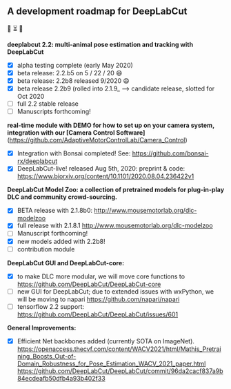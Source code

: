 ## A development roadmap for DeepLabCut


:loudspeaker: :hourglass_flowing_sand: :construction:

**deeplabcut 2.2: multi-animal pose estimation and tracking with DeepLabCut**
- [X] alpha testing complete (early May 2020)
- [X] beta release: 2.2.b5 on 5 / 22 / 20 :smile:
- [X] beta release: 2.2b8 released 9/2020 :smile:
- [X] beta release 2.2b9 (rolled into 2.1.9_ --> candidate release, slotted for Oct 2020
- [ ] full 2.2 stable release
- [ ] Manuscripts forthcoming!

**real-time module with DEMO for how to set up on your camera system, integration with our [Camera Control Software]**(https://github.com/AdaptiveMotorControlLab/Camera_Control)
- [X] Integration with Bonsai completed! See: https://github.com/bonsai-rx/deeplabcut
- [X] DeepLabCut-live! released Aug 5th, 2020: preprint & code: https://www.biorxiv.org/content/10.1101/2020.08.04.236422v1

**DeepLabCut Model Zoo: a collection of pretrained models for plug-in-play DLC and community crowd-sourcing.**
- [X] BETA release with 2.1.8b0: http://www.mousemotorlab.org/dlc-modelzoo
- [X] full release with 2.1.8.1 http://www.mousemotorlab.org/dlc-modelzoo
- [ ] Manuscript forthcoming!
- [X] new models added with 2.2b8!
- [ ] contribution module

**DeepLabCut GUI and DeepLabCut-core:**
- [X] to make DLC more modular, we will move core functions to https://github.com/DeepLabCut/DeepLabCut-core
- [ ] new GUI for DeepLabCut; due to extended issues with wxPython, we will be moving to napari https://github.com/napari/napari
- [ ] tensorflow 2.2 support: https://github.com/DeepLabCut/DeepLabCut/issues/601

**General Improvements:**
- [X] Efficient Net backbones added (currently SOTA on ImageNet). https://openaccess.thecvf.com/content/WACV2021/html/Mathis_Pretraining_Boosts_Out-of-Domain_Robustness_for_Pose_Estimation_WACV_2021_paper.html https://github.com/DeepLabCut/DeepLabCut/commit/96da2cacf837a9b84ecdeafb50dfb4a93b402f33
